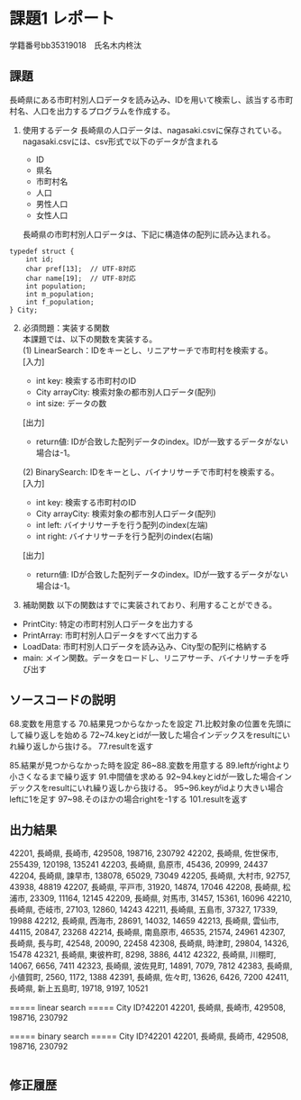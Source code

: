 # 課題1 レポート
学籍番号bb35319018　氏名木内柊汰


## 課題
長崎県にある市町村別人口データを読み込み、IDを用いて検索し、該当する市町村名、人口を出力するプログラムを作成する。

1. 使用するデータ
長崎県の人口データは、nagasaki.csvに保存されている。
nagasaki.csvには、csv形式で以下のデータが含まれる
    - ID
    - 県名
    - 市町村名
    - 人口
    - 男性人口
    - 女性人口

    長崎県の市町村別人口データは、下記に構造体の配列に読み込まれる。

```C: 市町村別データ構造体
typedef struct {  
    int id;  
    char pref[13];  // UTF-8対応  
    char name[19];  // UTF-8対応  
    int population;  
    int m_population;  
    int f_population;  
} City;  
```



2. 必須問題：実装する関数  
本課題では、以下の関数を実装する。  
   (1) LinearSearch：IDをキーとし、リニアサーチで市町村を検索する。  
    [入力]
    - int key: 検索する市町村のID
    - City arrayCity: 検索対象の都市別人口データ(配列)
    - int size: データの数  

    [出力]  
    - return値: IDが合致した配列データのindex。IDが一致するデータがない場合は-1。

    (2) BinarySearch: IDをキーとし、バイナリサーチで市町村を検索する。  
    [入力]
    - int key: 検索する市町村のID
    - City arrayCity: 検索対象の都市別人口データ(配列)
    - int left: バイナリサーチを行う配列のindex(左端)
    - int right: バイナリサーチを行う配列のindex(右端)  

    [出力]  
    - return値: IDが合致した配列データのindex。IDが一致するデータがない場合は-1。


3. 補助関数
以下の関数はすでに実装されており、利用することができる。  
- PrintCity: 特定の市町村別人口データを出力する  
- PrintArray: 市町村別人口データをすべて出力する  
- LoadData: 市町村別人口データを読み込み、City型の配列に格納する  
- main: メイン関数。データをロードし、リニアサーチ、バイナリサーチを呼び出す  


## ソースコードの説明

68.変数を用意する
70.結果見つからなかったを設定
71.比較対象の位置を先頭にして繰り返しを始める
72~74.keyとidが一致した場合インデックスをresultにいれ繰り返しから抜ける。
77.resultを返す

85.結果が見つからなかった時を設定
86~88.変数を用意する
89.leftがrightより小さくなるまで繰り返す
91.中間値を求める
92~94.keyとidが一致した場合インデックスをresultにいれ繰り返しから抜ける。
95~96.keyがidより大きい場合leftに1を足す
97~98.そのほかの場合rightを-1する
101.resultを返す
        
      


## 出力結果
42201, 長崎県, 長崎市, 429508, 198716, 230792
42202, 長崎県, 佐世保市, 255439, 120198, 135241
42203, 長崎県, 島原市, 45436, 20999, 24437
42204, 長崎県, 諫早市, 138078, 65029, 73049
42205, 長崎県, 大村市, 92757, 43938, 48819
42207, 長崎県, 平戸市, 31920, 14874, 17046
42208, 長崎県, 松浦市, 23309, 11164, 12145
42209, 長崎県, 対馬市, 31457, 15361, 16096
42210, 長崎県, 壱岐市, 27103, 12860, 14243
42211, 長崎県, 五島市, 37327, 17339, 19988
42212, 長崎県, 西海市, 28691, 14032, 14659
42213, 長崎県, 雲仙市, 44115, 20847, 23268
42214, 長崎県, 南島原市, 46535, 21574, 24961
42307, 長崎県, 長与町, 42548, 20090, 22458
42308, 長崎県, 時津町, 29804, 14326, 15478
42321, 長崎県, 東彼杵町, 8298, 3886, 4412
42322, 長崎県, 川棚町, 14067, 6656, 7411
42323, 長崎県, 波佐見町, 14891, 7079, 7812
42383, 長崎県, 小値賀町, 2560, 1172, 1388
42391, 長崎県, 佐々町, 13626, 6426, 7200
42411, 長崎県, 新上五島町, 19718, 9197, 10521

===== linear search =====
City ID?42201
42201, 長崎県, 長崎市, 429508, 198716, 230792

===== binary search =====
City ID?42201
42201, 長崎県, 長崎市, 429508, 198716, 230792
```

```

## 修正履歴

